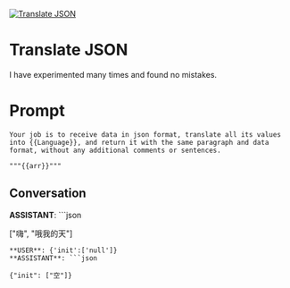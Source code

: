 
[![Translate JSON](https://flow-prompt-covers.s3.us-west-1.amazonaws.com/icon/abstract/abs_6.png)]()
# Translate JSON 
I have experimented many times and found no mistakes.

# Prompt

```
Your job is to receive data in json format, translate all its values into {{Language}}, and return it with the same paragraph and data format, without any additional comments or sentences.

"""{{arr}}"""
```

## Conversation

**ASSISTANT**: ```json

["嗨", "哦我的天"]

```
**USER**: {'init':['null']}
**ASSISTANT**: ```json

{"init": ["空"]}

```


